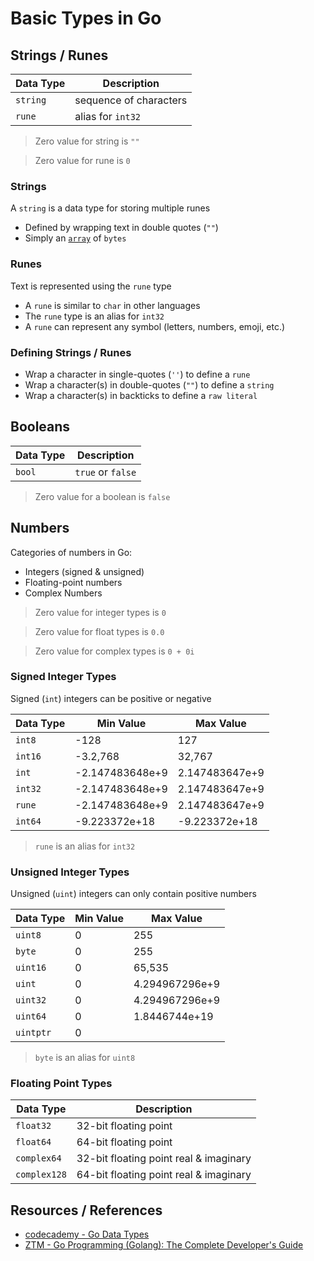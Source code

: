 # Basic Types in Go

## Strings / Runes

| Data Type | Description            |
| --------- | ---------------------- |
| `string`  | sequence of characters |
| `rune`    | alias for `int32`      |

> Zero value for string is `""`

> Zero value for rune is `0`

### Strings

A `string` is a data type for storing multiple runes

- Defined by wrapping text in double quotes (`""`)
- Simply an [`array`](go_data-types_arrays.md) of `bytes`

### Runes

Text is represented using the `rune` type

- A `rune` is similar to `char` in other languages
- The `rune` type is an alias for `int32`
- A `rune` can represent any symbol (letters, numbers, emoji, etc.)

### Defining Strings / Runes

- Wrap a character in single-quotes (`''`) to define a `rune`
- Wrap a character(s) in double-quotes (`""`) to define a `string`
- Wrap a character(s) in backticks to define a `raw literal`

## Booleans

| Data Type | Description       |
| --------- | ----------------- |
| `bool`    | `true` or `false` |

> Zero value for a boolean is `false`

## Numbers

Categories of numbers in Go:

- Integers (signed & unsigned)
- Floating-point numbers
- Complex Numbers

> Zero value for integer types is `0`

> Zero value for float types is `0.0`

> Zero value for complex types is `0 + 0i`

### Signed Integer Types

Signed (`int`) integers can be positive or negative

| Data Type | Min Value       | Max Value      |
| --------- | --------------- | -------------- |
| `int8`    | -128            | 127            |
| `int16`   | -3.2,768        | 32,767         |
| `int`     | -2.147483648e+9 | 2.147483647e+9 |
| `int32`   | -2.147483648e+9 | 2.147483647e+9 |
| `rune`    | -2.147483648e+9 | 2.147483647e+9 |
| `int64`   | -9.223372e+18   | -9.223372e+18  |

> `rune` is an alias for `int32`

### Unsigned Integer Types

Unsigned (`uint`) integers can only contain positive numbers

| Data Type | Min Value | Max Value      |
| --------- | --------- | -------------- |
| `uint8`   | 0         | 255            |
| `byte`    | 0         | 255            |
| `uint16`  | 0         | 65,535         |
| `uint`    | 0         | 4.294967296e+9 |
| `uint32`  | 0         | 4.294967296e+9 |
| `uint64`  | 0         | 1.8446744e+19  |
| `uintptr` | 0         | <pointer size> |

> `byte` is an alias for `uint8`

### Floating Point Types

| Data Type    | Description                            |
| ------------ | -------------------------------------- |
| `float32`    | 32-bit floating point                  |
| `float64`    | 64-bit floating point                  |
| `complex64`  | 32-bit floating point real & imaginary |
| `complex128` | 64-bit floating point real & imaginary |

## Resources / References

- [codecademy - Go Data Types](https://www.codecademy.com/resources/docs/go/data-types)
- [ZTM - Go Programming (Golang): The Complete Developer's Guide](https://zerotomastery.io/courses/learn-golang/)
